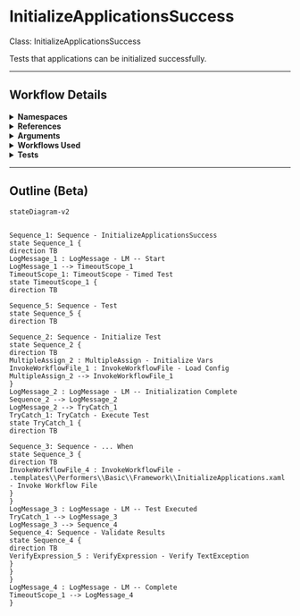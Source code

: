 # InitializeApplicationsSuccess
Class: InitializeApplicationsSuccess

Tests that applications can be initialized successfully.

<hr />

## Workflow Details
<details>
    <summary>
    <b>Namespaces</b>
    </summary>
    
- GlobalConstantsNamespace
- GlobalVariablesNamespace
- System
- System.Activities
- System.Activities.Runtime.Collections
- System.Activities.Statements
- System.Collections
- System.Collections.Generic
- System.Collections.ObjectModel
- System.Linq
- System.Reflection
- System.Runtime.Serialization
- UiPath.Core
- UiPath.Core.Activities
- UiPath.Shared.Activities
- UiPath.Testing.Activities


</details>
<details>
    <summary>
    <b>References</b>
    </summary>

- Microsoft.CSharp
- Microsoft.VisualBasic
- mscorlib
- NPOI
- PresentationCore
- PresentationFramework
- System
- System.Activities
- System.Collections
- System.ComponentModel
- System.ComponentModel.Primitives
- System.ComponentModel.TypeConverter
- System.Configuration.ConfigurationManager
- System.Console
- System.Core
- System.Data
- System.Data.Common
- System.Drawing
- System.Linq
- System.Linq.Expressions
- System.Memory
- System.Memory.Data
- System.ObjectModel
- System.Private.CoreLib
- System.Private.DataContractSerialization
- System.Private.ServiceModel
- System.Private.Uri
- System.Private.Xml
- System.Reflection.DispatchProxy
- System.Reflection.Metadata
- System.Reflection.TypeExtensions
- System.Runtime.Serialization
- System.Runtime.Serialization.Formatters
- System.Runtime.Serialization.Primitives
- System.Security.Permissions
- System.ServiceModel
- System.ServiceModel.Activities
- System.Xaml
- System.Xml
- System.Xml.Linq
- UiPath.Excel
- UiPath.Excel.Activities
- UiPath.Mail.Activities
- UiPath.Studio.Constants
- UiPath.System.Activities
- UiPath.System.Activities.Design
- UiPath.System.Activities.ViewModels
- UiPath.Testing.Activities
- UiPath.Workflow
- WindowsBase


</details>
<details>
    <summary>
    <b>Arguments</b>
    </summary>

| Name | Direction | Type | Description |
|  --- | --- | --- | ---  |

    
</details>
<details>
    <summary>
    <b>Workflows Used</b>
    </summary>

- C:\Users\eyash\Documents\UiPath\LazyFramework\Shared\LoadConfig.xaml
- C:\Users\eyash\Documents\UiPath\LazyFramework\.templates\Performers\Basic\Framework\InitializeApplications.xaml

    
</details>
<details>
    <summary>
    <b>Tests</b>
    </summary>



    
</details>

<hr />

## Outline (Beta)

```mermaid
stateDiagram-v2


Sequence_1: Sequence - InitializeApplicationsSuccess
state Sequence_1 {
direction TB
LogMessage_1 : LogMessage - LM -- Start
LogMessage_1 --> TimeoutScope_1
TimeoutScope_1: TimeoutScope - Timed Test
state TimeoutScope_1 {
direction TB

Sequence_5: Sequence - Test
state Sequence_5 {
direction TB

Sequence_2: Sequence - Initialize Test
state Sequence_2 {
direction TB
MultipleAssign_2 : MultipleAssign - Initialize Vars
InvokeWorkflowFile_1 : InvokeWorkflowFile - Load Config
MultipleAssign_2 --> InvokeWorkflowFile_1
}
LogMessage_2 : LogMessage - LM -- Initialization Complete
Sequence_2 --> LogMessage_2
LogMessage_2 --> TryCatch_1
TryCatch_1: TryCatch - Execute Test
state TryCatch_1 {
direction TB

Sequence_3: Sequence - ... When
state Sequence_3 {
direction TB
InvokeWorkflowFile_4 : InvokeWorkflowFile - .templates\\Performers\\Basic\\Framework\\InitializeApplications.xaml - Invoke Workflow File
}
}
LogMessage_3 : LogMessage - LM -- Test Executed
TryCatch_1 --> LogMessage_3
LogMessage_3 --> Sequence_4
Sequence_4: Sequence - Validate Results
state Sequence_4 {
direction TB
VerifyExpression_5 : VerifyExpression - Verify TextException
}
}
}
LogMessage_4 : LogMessage - LM -- Complete
TimeoutScope_1 --> LogMessage_4
}
```
